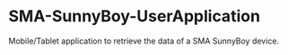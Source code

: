 # SMA-SunnyBoy-UserApplication
Mobile/Tablet application to retrieve the data of a SMA SunnyBoy device.
